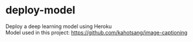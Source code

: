 # deploy-model
Deploy a deep learning model using Heroku  
Model used in this project: https://github.com/kahotsang/image-captioning 